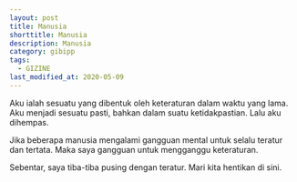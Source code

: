```yaml
---
layout: post
title: Manusia
shorttitle: Manusia
description: Manusia
category: gibipp
tags:
  - GIZINE
last_modified_at: 2020-05-09
---
```


Aku ialah sesuatu yang dibentuk oleh keteraturan dalam waktu yang lama. Aku menjadi sesuatu pasti, bahkan dalam suatu ketidakpastian. Lalu aku dihempas.


Jika beberapa manusia mengalami gangguan mental untuk selalu teratur dan tertata. Maka saya gangguan untuk mengganggu keteraturan.

Sebentar, saya tiba-tiba pusing dengan teratur. Mari kita hentikan di sini.
